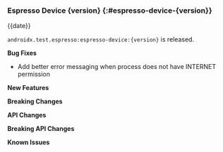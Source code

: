 ### Espresso Device {version} {:#espresso-device-{version}}

{{date}}

`androidx.test.espresso:espresso-device:{version}` is released.

**Bug Fixes**

* Add better error messaging when process does not have INTERNET permission

**New Features**

**Breaking Changes**

**API Changes**

**Breaking API Changes**

**Known Issues**
